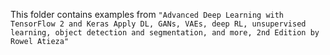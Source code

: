 This folder contains examples from `"Advanced Deep Learning with TensorFlow 2 and Keras Apply DL, GANs, VAEs, deep RL, unsupervised learning, object detection and segmentation, and more, 2nd Edition by Rowel Atieza"`
<br>
